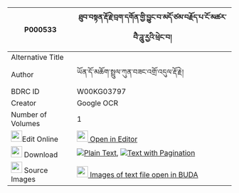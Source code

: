|P000533|ཐུབ་བསྟན་རྡོ་རྗེ་བྲག་དགོན་གྱི་བྱུང་བ་མདོ་ཙམ་བརྗོད་པ་ངོ་མཚར་བཻ་ཌཱུ་རྱའི་ཕྲེང་བ། 
| --- | --- 
|Alternative Title |
|Author| ཡོན་དོ་མཆོག་སྤྲུལ་ཀུན་བཟང་འགྲོ་འདུལ་རྡོ་རྗེ།
|BDRC ID | W00KG03797
|Creator | Google OCR
|Number of Volumes| 1
|<img width="25" src="https://img.icons8.com/color/25/000000/edit-property.png">Edit Online| [<img width="25" src="https://avatars.githubusercontent.com/u/45091458?s=200&v=4"> Open in Editor](http://editor.openpecha.org/P000533)
|<img width="25" src="https://img.icons8.com/fluent/48/000000/download-2.png"/>  Download | [![](https://img.icons8.com/color/20/000000/txt.png)Plain Text](https://github.com/Openpecha/P000533/releases/download/v1/tubten_dorje_drak_gon_gyi_jung_plain_P000533.zip), [![](https://img.icons8.com/color/20/000000/txt.png)Text with Pagination](https://github.com/Openpecha/P000533/releases/download/v1/tubten_dorje_drak_gon_gyi_jung_pages_P000533.zip)
|<img width="25" src="https://img.icons8.com/plasticine/100/000000/pictures-folder.png"/>  Source Images | [<img width="25" src="https://library.bdrc.io/icons/BUDA-small.svg"> Images of text file open in BUDA](https://library.bdrc.io/show/bdr:W00KG03797)